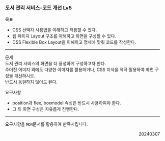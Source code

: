 ### 도서 관리 서비스-코드 개선 Lv5
목표  
- CSS 선택자 사용법을 이해하고 적용할 수 있다.
- 웹 페이지 Layout 구조를 이해하고 화면을 구성할 수 있다.
- CSS Flexible Box Layout을 이해하고 명세에 맞춰 코드를 작성한다.
---
문제  
도서 관리 서비스의 화면을 더 풍성하게 구성하고자 한다.  
주어진 이미지 외에도 다양한 이미지를 활용하거나, CSS 지식을 적극 활용하여 화면 구성을 개선하시오.  
반드시 동일하지 않아도 된다.  

요구사항  
- position과 flex, boxmodel 속성은 반드시 사용하여야 한다.
- 그 외 화면 구성은 자유롭게 진행한다.
---
요구사항을 `MDN`문서를 활용하여 만족시킵니다.
<div style="text-align: right">20240307</div>